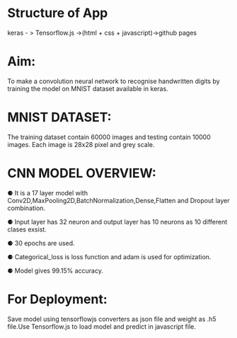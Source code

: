 # Structure of App

keras - > Tensorflow.js ->(html + css + javascript)->github pages

# Aim:

To make a convolution neural network to recognise handwritten digits by training the model on MNIST dataset available in keras. 

# MNIST DATASET:

The training dataset contain 60000 images and testing contain 10000 images. Each image is 28x28 pixel and grey scale. 

# CNN MODEL OVERVIEW:

⚈ It is a 17 layer model with Conv2D,MaxPooling2D,BatchNormalization,Dense,Flatten and Dropout layer combination. 

⚈ Input layer has 32 neuron and output layer has 10 neurons as 10 different clases exsist. 

⚈ 30 epochs are used. 

⚈ Categorical_loss is loss function and adam is used for optimization. 

⚈ Model gives 99.15% accuracy.

# For Deployment:
Save model using tensorflowjs converters as json file and weight as .h5 file.Use Tensorflow.js to load model and predict in javascript file.
